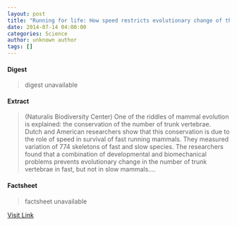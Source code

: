 ```yaml
---
layout: post
title: "Running for life: How speed restricts evolutionary change of the vertebral column"
date: 2014-07-14 04:00:00
categories: Science
author: unknown author
tags: []
---
```



#### Digest
>digest unavailable

#### Extract
>(Naturalis Biodiversity Center) One of the riddles of mammal evolution is explained: the conservation of the number of trunk vertebrae. Dutch and American researchers show that this conservation is due to the role of speed in survival of fast running mammals. They measured variation of 774 skeletons of fast and slow species. The researchers found that a combination of developmental and biomechanical problems prevents evolutionary change in the number of trunk vertebrae in fast, but not in slow mammals....

#### Factsheet
>factsheet unavailable

[Visit Link](http://www.eurekalert.org/pub_releases/2014-07/nbc-rfl071114.php)


